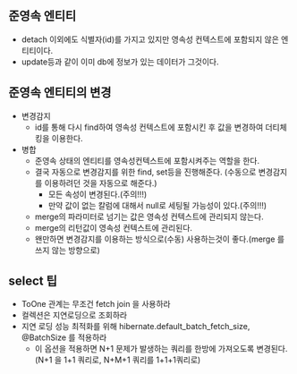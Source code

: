 ## 준영속 엔티티
- detach 이외에도 식별자(id)를 가지고 있지만 영속성 컨텍스트에 포함되지 않은 엔티티이다.
- update등과 같이 이미 db에 정보가 있는 데이터가 그것이다.

## 준영속 엔티티의 변경
- 변경감지
  - id를 통해 다시 find하여 영속성 컨텍스트에 포함시킨 후 값을 변경하여 더티체킹을 이용한다.
- 병합
  - 준영속 상태의 엔티티를 영속성컨텍스트에 포함시켜주는 역할을 한다.
  - 결국 자동으로 변경감지를 위한 find, set등을 진행해준다. (수동으로 변경감지를 이용하려던 것을 자동으로 해준다.)
    - 모든 속성이 변경된다.(주의!!!)
    - 만약 값이 없는 칼럼에 대해서 null로 세팅될 가능성이 있다.(주의!!!)
  - merge의 파라미터로 넘기는 값은 영속성 컨텍스트에 관리되지 않는다.
  - merge의 리턴값이 영속성 컨텍스트에 관리된다.
  - 왠만하면 변경감지를 이용하는 방식으로(수동) 사용하는것이 좋다.(merge 를 쓰지 않는 방향으로)

## select 팁
- ToOne 관계는 무조건 fetch join 을 사용하라
- 컬렉션은 지연로딩으로 조회하라
- 지연 로딩 성능 최적화를 위해 hibernate.default_batch_fetch_size, @BatchSize 를 적용하라
  - 이 옵션을 적용하면 N+1 문제가 발생하는 쿼리를 한방에 가져오도록 변경된다.(N+1 을 1+1 쿼리로, N+M+1 쿼리를 1+1+1쿼리로)
